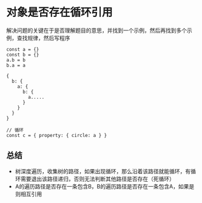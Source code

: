 # 对象是否存在循环引用
解决问题的关键在于是否理解题目的意思，并找到一个示例，然后再找到多个示例，查找规律，然后写程序

```
const a = {} 
const b = {}
a.b = b
b.a = a

{
  b: {
    a: {
      b: {
        a.....
      }
    }
  }
}

// 循环
const c = { property: { circle: a } }
```

## 总结
- 树深度遍历，收集树的路径，如果出现循环，那么沿着该路径就能循环，有循环需要退出该路径递归，否则无法判断其他路径是否存在（死循环）
- A的遍历路径是否存在一条包含B，B的遍历路径是否存在一条包含A，如果是则相互引用
